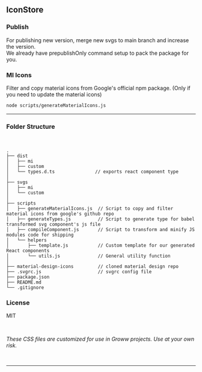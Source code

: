 ## IconStore

### Publish

For publishing new version, merge new svgs to main branch and increase the version.<br>
We already have prepublishOnly command setup to pack the package for you. <br>

### MI Icons

Filter and copy material icons from Google's official npm package.
(Only if you need to update the material icons)

```bash
node scripts/generateMaterialIcons.js
```

---


### Folder Structure

<br>

```
.
├── dist
│   ├── mi 
│   ├── custom 
│   └── types.d.ts               // exports react component type  
│ 
├── svgs
│   ├── mi
│   └── custom
│ 
├── scripts
│   ├── generateMaterialIcons.js  // Script to copy and filter material icons from google's github repo
│   ├── generateTypes.js          // Script to generate type for babel transformed svg component's js file
│   ├── compileComponent.js       // Script to transform and minify JS modules code for shipping
│   └── helpers
│       ├── template.js           // Custom template for our generated React components
│       └── utils.js              // General utility function
│ 
├── material-design-icons         // cloned material design repo
├── .svgrc.js                     // svgrc config file
├── package.json
├── README.md
└── .gitignore

```

### License

MIT

<br/>

*These CSS files are customized for use in Groww projects. Use at your own risk.*

<br/>

---
